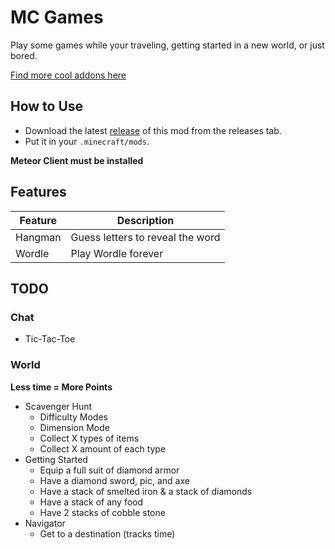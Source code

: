 # MC Games

Play some games while your traveling, getting started in a new world, or just bored.

[Find more cool addons here](https://www.meteoraddons.com/)

## How to Use

- Download the latest [release](/../../releases) of this mod from the releases tab.
- Put it in your `.minecraft/mods`.

**Meteor Client must be installed**

## Features

| Feature | Description                      |
| ------- | -------------------------------- |
| Hangman | Guess letters to reveal the word |
| Wordle  | Play Wordle forever              |

## TODO

### Chat

- Tic-Tac-Toe

### World

**Less time = More Points**

- Scavenger Hunt
  - Difficulty Modes
  - Dimension Mode
  - Collect X types of items
  - Collect X amount of each type
- Getting Started
  - Equip a full suit of diamond armor
  - Have a diamond sword, pic, and axe
  - Have a stack of smelted iron & a stack of diamonds
  - Have a stack of any food
  - Have 2 stacks of cobble stone
- Navigator
  - Get to a destination (tracks time)
